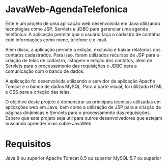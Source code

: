 # JavaWeb-AgendaTelefonica
 
Este é um projeto de uma aplicação web desenvolvida em Java utilizando tecnologias como JSP, Servlets e JDBC para gerenciar uma agenda telefônica. A aplicação permite que o usuário faça o cadastro de contatos com informações como nome, telefone e e-mail.

Além disso, a aplicação permite a edição, exclusão e baixar relatorios dos contatos cadastrados. Para isso, foram utilizados recursos de JSP para a criação de telas de cadastro, listagem e edição dos contatos, além de Servlets para o processamento das requisições e JDBC para a comunicação com o banco de dados.

A aplicação foi desenvolvida utilizando o servidor de aplicação Apache Tomcat e o banco de dados MySQL. Para a parte visual, foi utilizado HTML e CSS para a criação das telas.

O objetivo deste projeto é demonstrar as principais técnicas utilizadas em aplicações web em Java, bem como a utilização de JSP para a criação de páginas dinâmicas e Servlets para o processamento das requisições. Espero que este projeto seja útil para outros desenvolvedores que estejam buscando aprender mais sobre JavaWeb.

# Requisitos
Java 8 ou superior
Apache Tomcat 8.5 ou superior
MySQL 5.7 ou superior
